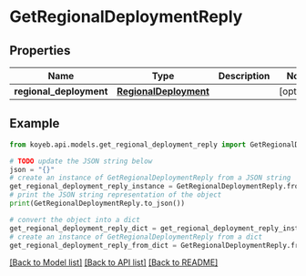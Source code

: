 # GetRegionalDeploymentReply


## Properties

Name | Type | Description | Notes
------------ | ------------- | ------------- | -------------
**regional_deployment** | [**RegionalDeployment**](RegionalDeployment.md) |  | [optional] 

## Example

```python
from koyeb.api.models.get_regional_deployment_reply import GetRegionalDeploymentReply

# TODO update the JSON string below
json = "{}"
# create an instance of GetRegionalDeploymentReply from a JSON string
get_regional_deployment_reply_instance = GetRegionalDeploymentReply.from_json(json)
# print the JSON string representation of the object
print(GetRegionalDeploymentReply.to_json())

# convert the object into a dict
get_regional_deployment_reply_dict = get_regional_deployment_reply_instance.to_dict()
# create an instance of GetRegionalDeploymentReply from a dict
get_regional_deployment_reply_from_dict = GetRegionalDeploymentReply.from_dict(get_regional_deployment_reply_dict)
```
[[Back to Model list]](../README.md#documentation-for-models) [[Back to API list]](../README.md#documentation-for-api-endpoints) [[Back to README]](../README.md)


